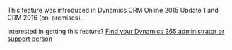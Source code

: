 This feature was introduced in Dynamics CRM Online 2015 Update 1 and CRM 2016 (on-premises).  
  
 Interested in getting this feature? [Find your Dynamics 365 administrator or support person](../basics/find-administrator-support.md)